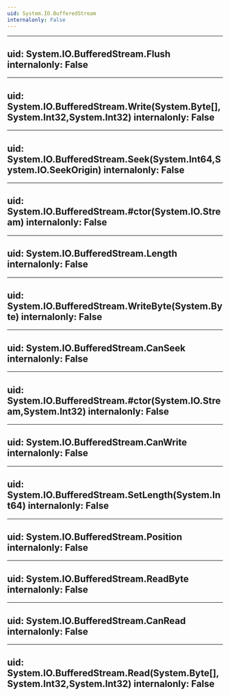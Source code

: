 ```yaml
---
uid: System.IO.BufferedStream
internalonly: False
---
```


---
uid: System.IO.BufferedStream.Flush
internalonly: False
---

---
uid: System.IO.BufferedStream.Write(System.Byte[],System.Int32,System.Int32)
internalonly: False
---

---
uid: System.IO.BufferedStream.Seek(System.Int64,System.IO.SeekOrigin)
internalonly: False
---

---
uid: System.IO.BufferedStream.#ctor(System.IO.Stream)
internalonly: False
---

---
uid: System.IO.BufferedStream.Length
internalonly: False
---

---
uid: System.IO.BufferedStream.WriteByte(System.Byte)
internalonly: False
---

---
uid: System.IO.BufferedStream.CanSeek
internalonly: False
---

---
uid: System.IO.BufferedStream.#ctor(System.IO.Stream,System.Int32)
internalonly: False
---

---
uid: System.IO.BufferedStream.CanWrite
internalonly: False
---

---
uid: System.IO.BufferedStream.SetLength(System.Int64)
internalonly: False
---

---
uid: System.IO.BufferedStream.Position
internalonly: False
---

---
uid: System.IO.BufferedStream.ReadByte
internalonly: False
---

---
uid: System.IO.BufferedStream.CanRead
internalonly: False
---

---
uid: System.IO.BufferedStream.Read(System.Byte[],System.Int32,System.Int32)
internalonly: False
---
